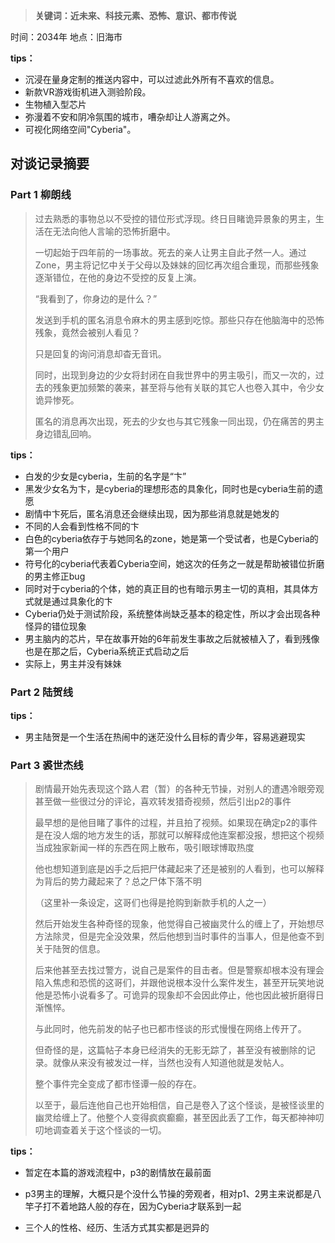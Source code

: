 > **关键词：近未来、科技元素、恐怖、意识、都市传说**

时间：2034年
地点：旧海市

**tips：**

* 沉浸在量身定制的推送内容中，可以过滤此外所有不喜欢的信息。
* 新款VR游戏街机进入测验阶段。
* 生物植入型芯片
* 弥漫着不安和阴冷氛围的城市，嘈杂却让人游离之外。
* 可视化网络空间"Cyberia"。

## 对谈记录摘要

### Part 1  柳朗线

> 过去熟悉的事物总以不受控的错位形式浮现。终日目睹诡异景象的男主，生活在无法向他人言喻的恐怖折磨中。
>
> 一切起始于四年前的一场事故。死去的亲人让男主自此孑然一人。通过Zone，男主将记忆中关于父母以及妹妹的回忆再次组合重现，而那些残象逐渐错位，在他的身边不受控的反复上演。
>
>  “我看到了，你身边的是什么？”
>
> 发送到手机的匿名消息令麻木的男主感到吃惊。那些只存在他脑海中的恐怖残象，竟然会被别人看见？
>
> 只是回复的询问消息却杳无音讯。
>
> 同时，出现到身边的少女将封闭在自我世界中的男主吸引，而又一次的，过去的残象更加频繁的袭来，甚至将与他有关联的其它人也卷入其中，令少女诡异惨死。
>
> 匿名的消息再次出现，死去的少女也与其它残象一同出现，仍在痛苦的男主身边错乱回响。

**tips：**

* 白发的少女是cyberia，生前的名字是“卞”
* 黑发少女名为卞，是cyberia的理想形态的具象化，同时也是cyberia生前的遗愿
* 剧情中卞死后，匿名消息还会继续出现，因为那些消息就是她发的
* 不同的人会看到性格不同的卞
* 白色的cyberia依存于与她同名的zone，她是第一个受试者，也是Cyberia的第一个用户
* 符号化的cyberia代表着Cyberia空间，她这次的任务之一就是帮助被错位折磨的男主修正bug
* 同时对于cyberia的个体，她的真正目的也有暗示男主一切的真相，其具体方式就是通过具象化的卞
* Cyberia仍处于测试阶段，系统整体尚缺乏基本的稳定性，所以才会出现各种怪异的错位现象
* 男主脑内的芯片，早在故事开始的6年前发生事故之后就被植入了，看到残像也是在那之后，Cyberia系统正式启动之后
* 实际上，男主并没有妹妹

### Part 2  陆贺线

**tips：**

* 男主陆贺是一个生活在热闹中的迷茫没什么目标的青少年，容易逃避现实

### Part 3  裘世杰线

> 剧情最开始先表现这个路人君（暂）的各种无节操，对别人的遭遇冷眼旁观甚至做一些很过分的评论，喜欢转发猎奇视频，然后引出p2的事件
>
> 最早想的是他目睹了事件的过程，并且拍了视频。如果现在确定p2的事件是在没人烟的地方发生的话，那就可以解释成他连案都没报，想把这个视频当成独家新闻一样的东西在网上散布，吸引眼球博取热度
>
> 他也想知道到底是凶手之后把尸体藏起来了还是被别的人看到，也可以解释为背后的势力藏起来了？总之尸体下落不明
>
> （这里补一条设定，这哥们也得是抢购到新款手机的人之一）
>
> 然后开始发生各种奇怪的现象，他觉得自己被幽灵什么的缠上了，开始想尽方法除灵，但是完全没效果，然后他想到当时事件的当事人，但是他查不到关于陆贺的信息。
>
> 后来他甚至去找过警方，说自己是案件的目击者。但是警察却根本没有理会陷入焦虑和恐慌的这哥们，并跟他说根本没什么案件发生，甚至开玩笑地说他是恐怖小说看多了。可诡异的现象却不会因此停止，他也因此被折磨得日渐憔悴。
>
> 与此同时，他先前发的帖子也已都市怪谈的形式慢慢在网络上传开了。
>
> 但奇怪的是，这篇帖子本身已经消失的无影无踪了，甚至没有被删除的记录。就像从来没有被发过一样，当然也没有人知道他就是发帖人。
>
> 整个事件完全变成了都市怪谭一般的存在。
>
> 以至于，最后连他自己也开始相信，自己是卷入了这个怪谈，是被怪谈里的幽灵给缠上了。他整个人变得疯疯癫癫，甚至因此丢了工作，每天都神神叨叨地调查着关于这个怪谈的一切。

**tips：**

* 暂定在本篇的游戏流程中，p3的剧情放在最前面

* p3男主的理解，大概只是个没什么节操的旁观者，相对p1、2男主来说都是八竿子打不着地路人般的存在，因为Cyberia才联系到一起

* 三个人的性格、经历、生活方式其实都是迥异的

